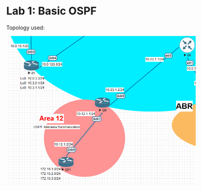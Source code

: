 # Lab 1: Basic OSPF

Topology used:

![Lab 1 Topology](../diagrams/OSPF_Interarea_Summarization.png)
